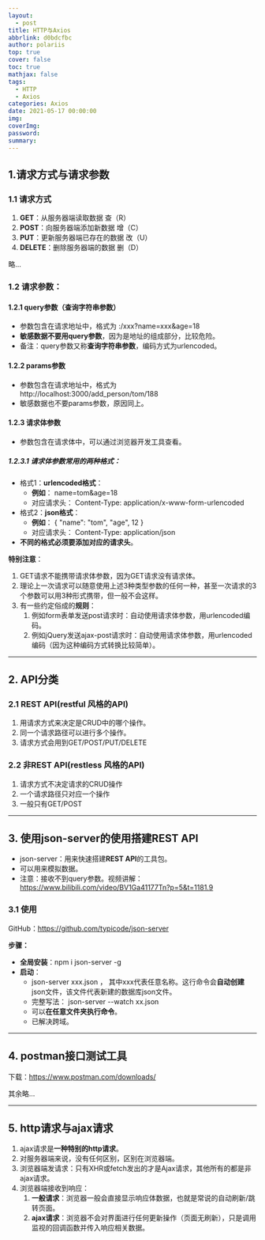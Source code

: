 ```yaml
---
layout:
  - post
title: HTTP与Axios
abbrlink: d0bdcfbc
author: polariis
top: true
cover: false
toc: true
mathjax: false
tags:
  - HTTP
  - Axios
categories: Axios
date: 2021-05-17 00:00:00
img:
coverImg:
password:
summary:
---
```




## 1.请求方式与请求参数

### 1.1 请求方式

1. **GET**：从服务器端读取数据      	 查（R）
2. **POST**：向服务器端添加新数据      	  增（C）
3. **PUT**：更新服务器端已存在的数据		改（U）
4. **DELETE**：删除服务器端的数据		删（D）

略...

### 1.2 请求参数：

#### 1.2.1 query参数（查询字符串参数）

- 参数包含在请求地址中，格式为 :/xxx?name=xxx&age=18 
- **敏感数据不要用query参数**，因为是地址的组成部分，比较危险。
- 备注：query参数又称**查询字符串参数**，编码方式为urlencoded。



#### 1.2.2 params参数

- 参数包含在请求地址中，格式为 http://localhost:3000/add_person/tom/188
- 敏感数据也不要params参数，原因同上。



#### 1.2.3 请求体参数

- 参数包含在请求体中，可以通过浏览器开发工具查看。

##### 1.2.3.1 请求体参数常用的两种格式：

- 格式1：**urlencoded格式**：
  - **例如**： name=tom&age=18  
  - 对应请求头： Content-Type: application/x-www-form-urlencoded
- 格式2：**json格式**：
  - **例如**： { "name": "tom", "age", 12 } 
  - 对应请求头： Content-Type: application/json
- **不同的格式必须要添加对应的请求头**。



**特别注意**：

1. GET请求不能携带请求体参数，因为GET请求没有请求体。
2. 理论上一次请求可以随意使用上述3种类型参数的任何一种，甚至一次请求的3个参数可以用3种形式携带，但一般不会这样。
3. 有一些约定俗成的**规则**：
   1. 例如form表单发送post请求时：自动使用请求体参数，用urlencoded编码。
   2. 例如jQuery发送ajax-post请求时：自动使用请求体参数，用urlencoded编码（因为这种编码方式转换比较简单）。





------

## 2. API分类

### 2.1 REST API(restful 风格的API)

1. 用请求方式来决定是CRUD中的哪个操作。
2. 同一个请求路径可以进行多个操作。
3. 请求方式会用到GET/POST/PUT/DELETE



### **2.2 非REST API(restless 风格的API)**

1. 请求方式不决定请求的CRUD操作
2. 一个请求路径只对应一个操作
3. 一般只有GET/POST





------

## 3. 使用json-server的使用搭建REST API

- json-server：用来快速搭建**REST API**的工具包。
- 可以用来模拟数据。
- 注意：接收不到query参数。视频讲解：https://www.bilibili.com/video/BV1Ga41177Tn?p=5&t=1181.9



### 3.1 使用

GitHub：https://github.com/typicode/json-server

**步骤：**

- **全局安装**：npm i json-server -g
- **启动**：
  -  json-server xxx.json  ， 其中xxx代表任意名称。这行命令会**自动创建**json文件，该文件代表新建的数据库json文件。
  - 完整写法： json-server --watch xx.json  
  - 可以**在任意文件夹执行命令**。
  - 已解决跨域。





------

## 4. postman接口测试工具

下载：https://www.postman.com/downloads/

其余略...





------

## 5. http请求与ajax请求

1. ajax请求是**一种特别的http请求**。
2. 对服务器端来说，没有任何区别，区别在浏览器端。
3. 浏览器端发请求：只有XHR或fetch发出的才是Ajax请求，其他所有的都是非ajax请求。
4. 浏览器端接收到响应：
   1. **一般请求**：浏览器一般会直接显示响应体数据，也就是常说的自动刷新/跳转页面。
   2. **ajax请求**：浏览器不会对界面进行任何更新操作（页面无刷新），只是调用监视的回调函数并传入响应相关数据。
